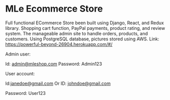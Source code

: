 # MLe Ecommerce Store

Full functional ECommerce Store been built using Django, React, and Redux library. 
Shopping cart function, PayPal payments, product rating, and review system. 
The manageable admin site to handle orders, products, and customers.
Using PostgreSQL database, pictures stored using AWS. 
Link: https://powerful-beyond-26904.herokuapp.com/#/

Admin user:

Id: admin@mleshop.com
Password: Admin123  

User account:

Id:janedoe@gmail.com
Or ID: johndoe@gmail.com

Password: User123
